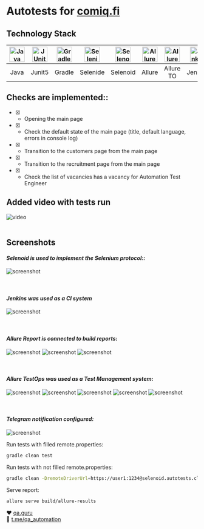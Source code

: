 # Autotests for [comiq.fi](https://comiq.fi/)
## Technology Stack
|  <a href="https://www.jetbrains.com/idea/"><img src="https://starchenkov.pro/qa-guru/img/skills/Java.svg" width="40" height="40"  alt="Java"/></a> |<a href="https://www.jetbrains.com/idea/"><img src="https://starchenkov.pro/qa-guru/img/skills/JUnit5.svg" width="40" height="40"  alt="JUnit 5"/></a> | <a href="https://www.jetbrains.com/idea/"><img src="https://starchenkov.pro/qa-guru/img/skills/Gradle.svg" width="40" height="40"  alt="Gradle"/></a> |<a href="https://www.jetbrains.com/idea/"><img src="https://starchenkov.pro/qa-guru/img/skills/Selenide.svg" width="40" height="40"  alt="Selenide"/></a> | <a href="https://www.jetbrains.com/idea/"><img src="https://starchenkov.pro/qa-guru/img/skills/Selenoid.svg" width="40" height="40"  alt="Selenoid"/></a> | <a href="https://www.jetbrains.com/idea/"><img src="https://starchenkov.pro/qa-guru/img/skills/Allure_Report.svg" width="40" height="40"  alt="Allure"/></a> |<a href="https://www.jetbrains.com/idea/"><img src="https://starchenkov.pro/qa-guru/img/skills/Allure_EE.svg" width="40" height="40"  alt="Allure TestOps"/></a> | <a href="https://www.jetbrains.com/idea/"><img src="https://starchenkov.pro/qa-guru/img/skills/Jenkins.svg" width="40" height="40"  alt="Jenkins"/></a>
| :---------: | :---------: | :---------: | :---------: | :---------: | :---------: | :---------: | :---------: | 
| Java | Junit5 | Gradle | Selenide | Selenoid |  Allure | Allure TO | Jenkins | 

## Checks are implemented::

- [X] - Opening the main page
- [X] - Check the default state of the main page (title, default language, errors in console log)
- [X] - Transition to the customers page from the main page
- [X] - Transition to the recruitment page from the main page
- [X] - Check the list of vacancies has a vacancy for Automation Test Engineer

## Added video with tests run 
![video](images/video_test.gif)
<br><br>
## Screenshots
#### *Selenoid is used to implement the Selenium protocol::*

![screenshot](images/selenoid.png)
<br />
<br />
<br />
#### *Jenkins was used as a CI system*
![screenshot](img/jenkins.png)
<br />
<br />
<br />
#### *Allure Report is connected to build reports:*
![screenshot](images/allure.png)
![screenshot](images/allure_tests.png)
![screenshot](images/allure_atach.png)
<br />
<br />
<br />
#### *Allure TestOps was used as a Test Management system:*
![screenshot](images/allure_TO_resalts.png)
![screenshot](images/allure_TO_cases.png)
![screenshot](images/allure_TO_code.png)
![screenshot](images/allure_TO_manual_vs_auto.png)
![screenshot](images/allure_TO_jenkins.png)
<br />
<br />
<br />
#### *Telegram notification configured:*
![screenshot](images/telegram_notif.png)

Run tests with filled remote.properties:
```bash
gradle clean test
```

Run tests with not filled remote.properties:
```bash
gradle clean -DremoteDriverUrl=https://user1:1234@selenoid.autotests.cloud/wd/hub/ -DvideoStorage=https://selenoid.autotests.cloud/video/ -Dthreads=1 test
```

Serve report:
```bash
allure serve build/allure-results
```

:heart: <a target="_blank" href="https://qa.guru">qa.guru</a><br/>
:blue_heart: <a target="_blank" href="https://t.me/qa_automation">t.me/qa_automation</a>


